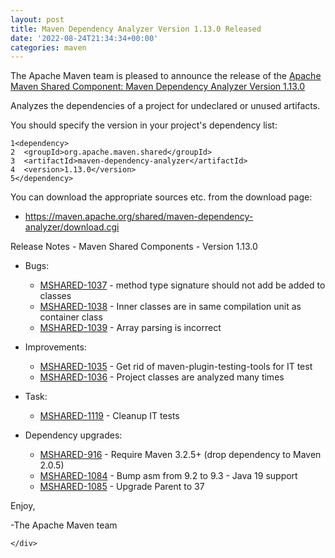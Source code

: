 ```yaml
---
layout: post
title: Maven Dependency Analyzer Version 1.13.0 Released
date: '2022-08-24T21:34:34+00:00'
categories: maven
---
```

<div class="post_body"><p>The Apache Maven team is pleased to announce the release of the
<a href="https://maven.apache.org/shared/maven-dependency-analyzer/">Apache Maven Shared Component: Maven Dependency Analyzer Version 1.13.0</a></p>
<p>Analyzes the dependencies of a project for undeclared or unused artifacts.</p>
<p>You should specify the version in your project's dependency list:</p>
<div class="highlight"><pre tabindex="0" class="chroma"><code class="language-xml" data-lang="xml"><span class="line"><span class="ln">1</span><span class="cl"><span class="nt">&lt;dependency&gt;</span>
</span></span><span class="line"><span class="ln">2</span><span class="cl">  <span class="nt">&lt;groupId&gt;</span>org.apache.maven.shared<span class="nt">&lt;/groupId&gt;</span>
</span></span><span class="line"><span class="ln">3</span><span class="cl">  <span class="nt">&lt;artifactId&gt;</span>maven-dependency-analyzer<span class="nt">&lt;/artifactId&gt;</span>
</span></span><span class="line"><span class="ln">4</span><span class="cl">  <span class="nt">&lt;version&gt;</span>1.13.0<span class="nt">&lt;/version&gt;</span>
</span></span><span class="line"><span class="ln">5</span><span class="cl"><span class="nt">&lt;/dependency&gt;</span>
</span></span></code></pre></div><p>You can download the appropriate sources etc. from the download page:</p>
<ul>
<li><a href="https://maven.apache.org/shared/maven-dependency-analyzer/download.cgi">https://maven.apache.org/shared/maven-dependency-analyzer/download.cgi</a></li>
</ul>
<p>Release Notes - Maven Shared Components - Version 1.13.0</p>
<ul>
<li>
<p>Bugs:</p>
<ul>
<li><a href="https://issues.apache.org/jira/browse/MSHARED-1037">MSHARED-1037</a> - method type signature should not add be added to classes</li>
<li><a href="https://issues.apache.org/jira/browse/MSHARED-1038">MSHARED-1038</a> - Inner classes are in same compilation unit as container class</li>
<li><a href="https://issues.apache.org/jira/browse/MSHARED-1039">MSHARED-1039</a> - Array parsing is incorrect</li>
</ul>
</li>
<li>
<p>Improvements:</p>
<ul>
<li><a href="https://issues.apache.org/jira/browse/MSHARED-1035">MSHARED-1035</a> - Get rid of maven-plugin-testing-tools for IT test</li>
<li><a href="https://issues.apache.org/jira/browse/MSHARED-1036">MSHARED-1036</a> - Project classes are analyzed many times</li>
</ul>
</li>
<li>
<p>Task:</p>
<ul>
<li><a href="https://issues.apache.org/jira/browse/MSHARED-1119">MSHARED-1119</a> - Cleanup IT tests</li>
</ul>
</li>
<li>
<p>Dependency upgrades:</p>
<ul>
<li><a href="https://issues.apache.org/jira/browse/MSHARED-916">MSHARED-916</a> - Require Maven 3.2.5+ (drop dependency to Maven 2.0.5)</li>
<li><a href="https://issues.apache.org/jira/browse/MSHARED-1084">MSHARED-1084</a> - Bump asm from 9.2 to 9.3 -  Java 19 support</li>
<li><a href="https://issues.apache.org/jira/browse/MSHARED-1085">MSHARED-1085</a> - Upgrade Parent to 37</li>
</ul>
</li>
</ul>
<p>Enjoy,</p>
<p>-The Apache Maven team</p>

    </div>
